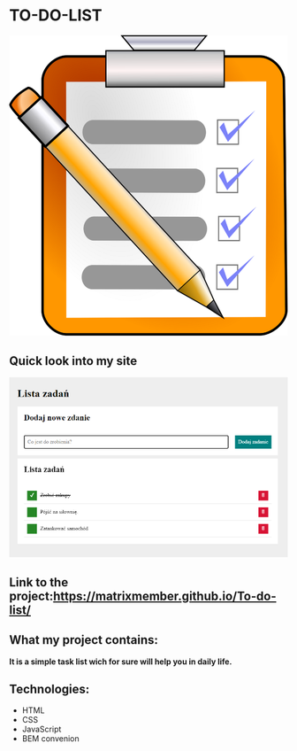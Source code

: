 # **TO-DO-LIST**
![Task List](https://github.com/MatrixMember/To-do-list/blob/master/Images/TaskList.png?raw=true)
## Quick look into my site
![Quick Look](https://github.com/MatrixMember/To-do-list/blob/master/Images/QuickLook.png?raw=true)
## Link to the project:https://matrixmember.github.io/To-do-list/
## What my project contains:
**It is a simple task list wich for sure will help you in daily life.**
## Technologies:
- HTML
- CSS
- JavaScript
- BEM convenion
